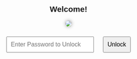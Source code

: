 <!DOCTYPE html>
<html>
<head>
  <title>Secret Image Viewer</title>
  <style>
    body {
      font-family: Arial;
      text-align: center;
      margin-top: 50px;
    }
    img {
      border-radius: 10px;
      box-shadow: 0 0 10px #999;
      max-width: 90%;
      height: auto;
    }
    input, button {
      padding: 10px;
      font-size: 16px;
      margin: 10px;
    }
  </style>
</head>
<body>
  <h2>Welcome!</h2>
  <img src="photo1.jpg" id="mainPhoto"><br><br>

  <input type="password" id="pwd" placeholder="Enter Password to Unlock">
  <button onclick="checkPwd()">Unlock</button>

  <script>
  function checkPwd() {
    let pwd = document.getElementById("pwd").value;

    if (pwd === "1234") {
      document.getElementById("mainPhoto").src = "photo2.jpg";
    } else {
      document.getElementById("mainPhoto").src = "wrong.jpg"; // show alternate image
    }
  }
</script>

